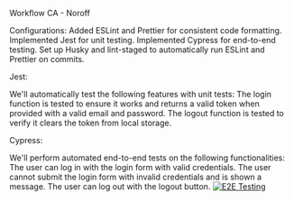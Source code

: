Workflow CA - Noroff

Configurations:
Added ESLint and Prettier for consistent code formatting.
Implemented Jest for unit testing.
Implemented Cypress for end-to-end testing.
Set up Husky and lint-staged to automatically run ESLint and Prettier on commits.

Jest:

We'll automatically test the following features with unit tests:
The login function is tested to ensure it works and returns a valid token when provided with a valid email and password.
The logout function is tested to verify it clears the token from local storage.

Cypress:

We'll perform automated end-to-end tests on the following functionalities:
The user can log in with the login form with valid credentials.
The user cannot submit the login form with invalid credentials and is shown a message.
The user can log out with the logout button.
[![E2E Testing](https://github.com/jakotide/social-media-client/actions/workflows/e2e-testing.yml/badge.svg)](https://github.com/jakotide/social-media-client/actions/workflows/e2e-testing.yml)
